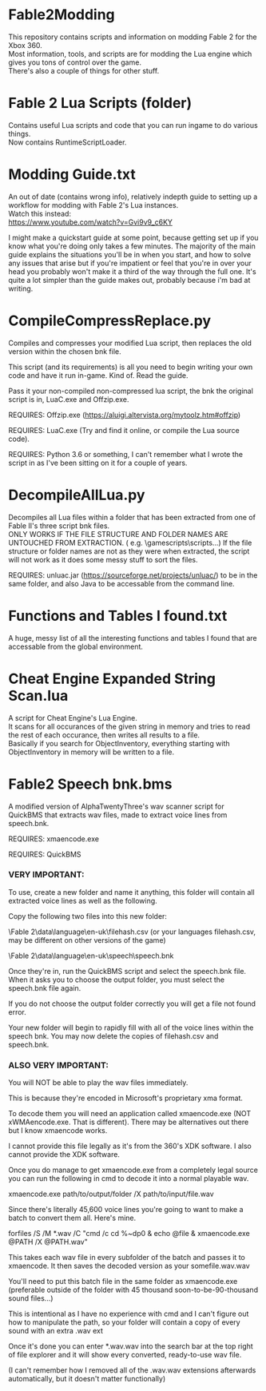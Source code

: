 # Fable2Modding
This repository contains scripts and information on modding Fable 2 for the Xbox 360.  
Most information, tools, and scripts are for modding the Lua engine which gives you tons of control over the game.  
There's also a couple of things for other stuff.

# Fable 2 Lua Scripts (folder)
Contains useful Lua scripts and code that you can run ingame to do various things.  
Now contains RuntimeScriptLoader.

# Modding Guide.txt
An out of date (contains wrong info), relatively indepth guide to setting up a workflow for modding with Fable 2's Lua instances.   
Watch this instead:  
https://www.youtube.com/watch?v=Gvi9v9_c6KY

I might make a quickstart guide at some point, because getting set up if you know what you're doing only takes a few minutes. The majority of the main guide explains the situations you'll be in when you start, and how to solve any issues that arise but if you're impatient or feel that you're in over your head you probably won't make it a third of the way through the full one. It's quite a lot simpler than the guide makes out, probably because i'm bad at writing.

# CompileCompressReplace.py
Compiles and compresses your modified Lua script, then replaces the old version within the chosen bnk file.

This script (and its requirements) is all you need to begin writing your own code and have it run in-game. Kind of. Read the guide.

Pass it your non-compiled non-compressed lua script, the bnk the original script is in, LuaC.exe and Offzip.exe.

REQUIRES: Offzip.exe (https://aluigi.altervista.org/mytoolz.htm#offzip) 

REQUIRES: LuaC.exe (Try and find it online, or compile the Lua source code).

REQUIRES: Python 3.6 or something, I can't remember what I wrote the script in as I've been sitting on it for a couple of years.

# DecompileAllLua.py 
Decompiles all Lua files within a folder that has been extracted from one of Fable II's three script bnk files.  
ONLY WORKS IF THE FILE STRUCTURE AND FOLDER NAMES ARE UNTOUCHED FROM EXTRACTION. ( e.g. \gamescripts\scripts\...)
If the file structure or folder names are not as they were when extracted, the script will not work as it does some messy stuff to sort the files.

REQUIRES: unluac.jar (https://sourceforge.net/projects/unluac/) to be in the same folder, and also Java to be accessable from the command line.



# Functions and Tables I found.txt
A huge, messy list of all the interesting functions and tables I found that are accessable from the global environment.

# Cheat Engine Expanded String Scan.lua
A script for Cheat Engine's Lua Engine.  
It scans for all occurances of the given string in memory and tries to read the rest of each occurance, then writes all results to a file.  
Basically if you search for ObjectInventory, everything starting with ObjectInventory in memory will be written to a file.

# Fable2 Speech bnk.bms
A modified version of AlphaTwentyThree's wav scanner script for QuickBMS that extracts wav files, made to extract voice lines from speech.bnk.

REQUIRES: xmaencode.exe

REQUIRES: QuickBMS

### VERY IMPORTANT:
To use, create a new folder and name it anything, this folder will contain all extracted voice lines as well as the following.

Copy the following two files into this new folder:

\Fable 2\data\language\en-uk\filehash.csv (or your languages filehash.csv, may be different on other versions of the game)

\Fable 2\data\language\en-uk\speech\speech.bnk

Once they're in, run the QuickBMS script and select the speech.bnk file. When it asks you to choose the output folder, you must select the speech.bnk file again.

  If you do not choose the output folder correctly you will get a file not found error.
  
Your new folder will begin to rapidly fill with all of the voice lines within the speech bnk. You may now delete the copies of filehash.csv and speech.bnk.

### ALSO VERY IMPORTANT:
You will NOT be able to play the wav files immediately.

This is because they're encoded in Microsoft's proprietary xma format.

To decode them you will need an application called xmaencode.exe (NOT xWMAencode.exe. That is different). There may be alternatives out there but I know xmaencode works.

I cannot provide this file legally as it's from the 360's XDK software. I also cannot provide the XDK software.

Once you do manage to get xmaencode.exe from a completely legal source you can run the following in cmd to decode it into a normal playable wav.

xmaencode.exe path/to/output/folder /X path/to/input/file.wav

Since there's literally 45,600 voice lines you're going to want to make a batch to convert them all. Here's mine.

forfiles /S /M *.wav /C "cmd /c cd %~dp0 & echo @file & xmaencode.exe @PATH /X @PATH.wav"

This takes each wav file in every subfolder of the batch and passes it to xmaencode. It then saves the decoded version as your somefile.wav.wav

  You'll need to put this batch file in the same folder as xmaencode.exe (preferable outside of the folder with 45 thousand soon-to-be-90-thousand sound files...)

This is intentional as I have no experience with cmd and I can't figure out how to manipulate the path, so your folder will contain a copy of every sound with an extra .wav ext

Once it's done you can enter *.wav.wav into the search bar at the top right of file explorer and it will show every converted, ready-to-use wav file.

  (I can't remember how I removed all of the .wav.wav extensions afterwards automatically, but it doesn't matter functionally)
